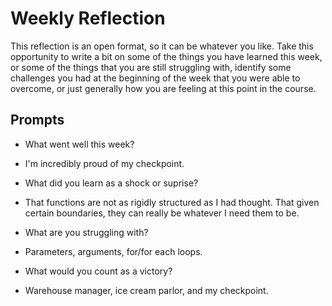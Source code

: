 # Weekly Reflection
This reflection is an open format, so it can be whatever you like. Take this opportunity to write a bit on some of the things you have learned this week, or some of the things that you are still struggling with, identify some challenges you had at the beginning of the week that you were able to overcome, or just generally how you are feeling at this point in the course.

## Prompts
- What went well this week?

- I'm incredibly proud of my checkpoint.

- What did you learn as a shock or suprise?

- That functions are not as rigidly structured as I had thought. That given certain boundaries, they can really be whatever I need them to be.

- What are you struggling with?

- Parameters, arguments, for/for each loops.

- What would you count as a victory?

- Warehouse manager, ice cream parlor, and my checkpoint.